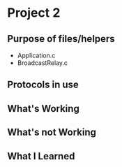 # Project 2

## Purpose of files/helpers
* Application.c
* BroadcastRelay.c

## Protocols in use

## What's Working

## What's not Working

## What I Learned
